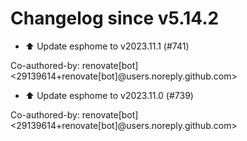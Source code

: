 # Changelog since v5.14.2
- ⬆️ Update esphome to v2023.11.1 (#741)

Co-authored-by: renovate[bot] <29139614+renovate[bot]@users.noreply.github.com> 
- ⬆️ Update esphome to v2023.11.0 (#739)

Co-authored-by: renovate[bot] <29139614+renovate[bot]@users.noreply.github.com> 
